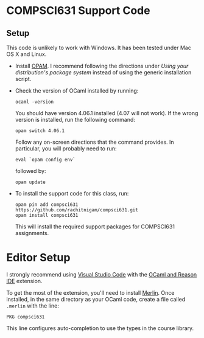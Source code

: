 COMPSCI631 Support Code
=======================

Setup
-----

This code is unlikely to work with Windows. It has been tested under Mac OS X
and Linux.

- Install [OPAM](https://opam.ocaml.org/doc/Install.html). I recommend
  following the directions under *Using your distribution's package
  system* instead of using the generic installation script.

- Check the version of OCaml installed by running:

  ```
  ocaml -version
  ```

  You should have version 4.06.1 installed (4.07 will not work). If the wrong version is
  installed, run the following command:

  ```
  opam switch 4.06.1
  ```

  Follow any on-screen directions that the command provides. In particular, you will probably
  need to run:

  ```
  eval `opam config env`
  ```

  followed by:

  ```
  opam update
  ```


- To install the support code for this class, run:

  ```
  opam pin add compsci631 https://github.com/rachitnigam/compsci631.git
  opam install compsci631
  ```

  This will install the required support packages for COMPSCI631 assignments.

Editor Setup
============

I strongly recommend using [Visual Studio Code](https://code.visualstudio.com)
with the [OCaml and Reason IDE](https://marketplace.visualstudio.com/items?itemName=freebroccolo.reasonml) extension.

To get the most of the extension, you'll need to install [Merlin](https://github.com/ocaml/merlin). Once installed,
in the same directory as your OCaml code, create a file called `.merlin`
with the line:

    PKG compsci631

This line configures auto-completion to use the types in the course library.
